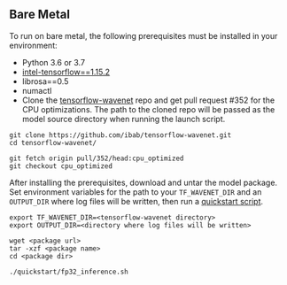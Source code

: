 <!--- 50. Bare Metal -->
## Bare Metal

To run on bare metal, the following prerequisites must be installed in your environment:
* Python 3.6 or 3.7
* [intel-tensorflow==1.15.2](https://pypi.org/project/intel-tensorflow/1.15.2/)
* librosa==0.5
* numactl
* Clone the [tensorflow-wavenet](https://github.com/ibab/tensorflow-wavenet)
repo and get pull request #352 for the CPU optimizations.  The path to
the cloned repo will be passed as the model source directory when
running the launch script.

```
git clone https://github.com/ibab/tensorflow-wavenet.git
cd tensorflow-wavenet/

git fetch origin pull/352/head:cpu_optimized
git checkout cpu_optimized
```

After installing the prerequisites, download and untar the model package.
Set environment variables for the path to your `TF_WAVENET_DIR` and an
`OUTPUT_DIR` where log files will be written, then run a 
[quickstart script](#quick-start-scripts).

```
export TF_WAVENET_DIR=<tensorflow-wavenet directory>
export OUTPUT_DIR=<directory where log files will be written>

wget <package url>
tar -xzf <package name>
cd <package dir>

./quickstart/fp32_inference.sh
```
